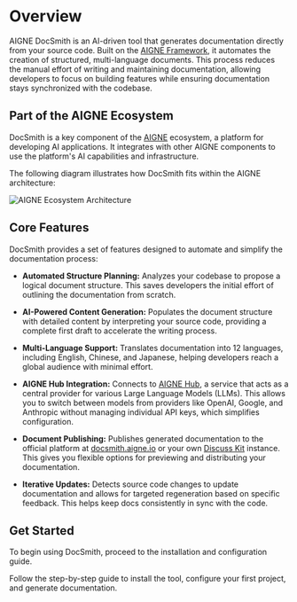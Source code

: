 # Overview

AIGNE DocSmith is an AI-driven tool that generates documentation directly from your source code. Built on the [AIGNE Framework](https://www.aigne.io/en/framework), it automates the creation of structured, multi-language documents. This process reduces the manual effort of writing and maintaining documentation, allowing developers to focus on building features while ensuring documentation stays synchronized with the codebase.

## Part of the AIGNE Ecosystem

DocSmith is a key component of the [AIGNE](https://www.aigne.io) ecosystem, a platform for developing AI applications. It integrates with other AIGNE components to use the platform's AI capabilities and infrastructure.

The following diagram illustrates how DocSmith fits within the AIGNE architecture:

![AIGNE Ecosystem Architecture](https://docsmith.aigne.io/image-bin/uploads/def424c20bbdb3c77483894fe0e22819.png)

## Core Features

DocSmith provides a set of features designed to automate and simplify the documentation process:

*   **Automated Structure Planning:** Analyzes your codebase to propose a logical document structure. This saves developers the initial effort of outlining the documentation from scratch.

*   **AI-Powered Content Generation:** Populates the document structure with detailed content by interpreting your source code, providing a complete first draft to accelerate the writing process.

*   **Multi-Language Support:** Translates documentation into 12 languages, including English, Chinese, and Japanese, helping developers reach a global audience with minimal effort.

*   **AIGNE Hub Integration:** Connects to [AIGNE Hub](https://www.aigne.io/en/hub), a service that acts as a central provider for various Large Language Models (LLMs). This allows you to switch between models from providers like OpenAI, Google, and Anthropic without managing individual API keys, which simplifies configuration.

*   **Document Publishing:** Publishes generated documentation to the official platform at [docsmith.aigne.io](https://docsmith.aigne.io/app/) or your own [Discuss Kit](https://www.arcblock.io/docs/web3-kit/en/discuss-kit) instance. This gives you flexible options for previewing and distributing your documentation.

*   **Iterative Updates:** Detects source code changes to update documentation and allows for targeted regeneration based on specific feedback. This helps keep docs consistently in sync with the code.

## Get Started

To begin using DocSmith, proceed to the installation and configuration guide.

<x-card data-title="Next: Getting Started" data-href="/getting-started" data-icon="lucide:arrow-right-circle" data-cta="Start the guide">
  Follow the step-by-step guide to install the tool, configure your first project, and generate documentation.
</x-card>